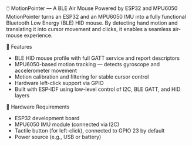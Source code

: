 🖱️ MotionPointer — A BLE Air Mouse Powered by ESP32 and MPU6050
MotionPointer turns an ESP32 and an MPU6050 IMU into a fully functional Bluetooth Low Energy (BLE) HID mouse. By detecting hand motion and translating it into cursor movement and clicks, it enables a seamless air-mouse experience.

🚀 Features

- BLE HID mouse profile with full GATT service and report descriptors
- MPU6050-based motion tracking — detects gyroscope and accelerometer movement
- Motion calibration and filtering for stable cursor control
- Hardware left-click support via GPIO
- Built with ESP-IDF using low-level control of I2C, BLE GATT, and HID layers

🧰 Hardware Requirements

- ESP32 development board
- MPU6050 IMU module (connected via I2C)
- Tactile button (for left-click), connected to GPIO 23 by default
- Power source (e.g., USB or battery)
